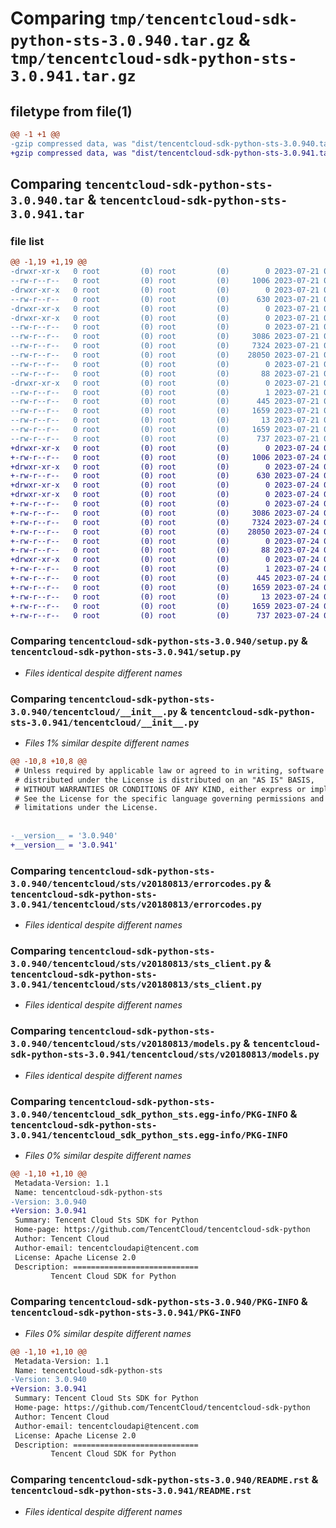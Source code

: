 # Comparing `tmp/tencentcloud-sdk-python-sts-3.0.940.tar.gz` & `tmp/tencentcloud-sdk-python-sts-3.0.941.tar.gz`

## filetype from file(1)

```diff
@@ -1 +1 @@
-gzip compressed data, was "dist/tencentcloud-sdk-python-sts-3.0.940.tar", last modified: Fri Jul 21 00:49:16 2023, max compression
+gzip compressed data, was "dist/tencentcloud-sdk-python-sts-3.0.941.tar", last modified: Mon Jul 24 00:43:32 2023, max compression
```

## Comparing `tencentcloud-sdk-python-sts-3.0.940.tar` & `tencentcloud-sdk-python-sts-3.0.941.tar`

### file list

```diff
@@ -1,19 +1,19 @@
-drwxr-xr-x   0 root         (0) root         (0)        0 2023-07-21 00:49:16.000000 tencentcloud-sdk-python-sts-3.0.940/
--rw-r--r--   0 root         (0) root         (0)     1006 2023-07-21 00:49:16.000000 tencentcloud-sdk-python-sts-3.0.940/setup.py
-drwxr-xr-x   0 root         (0) root         (0)        0 2023-07-21 00:49:16.000000 tencentcloud-sdk-python-sts-3.0.940/tencentcloud/
--rw-r--r--   0 root         (0) root         (0)      630 2023-07-21 00:49:16.000000 tencentcloud-sdk-python-sts-3.0.940/tencentcloud/__init__.py
-drwxr-xr-x   0 root         (0) root         (0)        0 2023-07-21 00:49:16.000000 tencentcloud-sdk-python-sts-3.0.940/tencentcloud/sts/
-drwxr-xr-x   0 root         (0) root         (0)        0 2023-07-21 00:49:16.000000 tencentcloud-sdk-python-sts-3.0.940/tencentcloud/sts/v20180813/
--rw-r--r--   0 root         (0) root         (0)        0 2023-07-21 00:49:16.000000 tencentcloud-sdk-python-sts-3.0.940/tencentcloud/sts/v20180813/__init__.py
--rw-r--r--   0 root         (0) root         (0)     3086 2023-07-21 00:49:16.000000 tencentcloud-sdk-python-sts-3.0.940/tencentcloud/sts/v20180813/errorcodes.py
--rw-r--r--   0 root         (0) root         (0)     7324 2023-07-21 00:49:16.000000 tencentcloud-sdk-python-sts-3.0.940/tencentcloud/sts/v20180813/sts_client.py
--rw-r--r--   0 root         (0) root         (0)    28050 2023-07-21 00:49:16.000000 tencentcloud-sdk-python-sts-3.0.940/tencentcloud/sts/v20180813/models.py
--rw-r--r--   0 root         (0) root         (0)        0 2023-07-21 00:49:16.000000 tencentcloud-sdk-python-sts-3.0.940/tencentcloud/sts/__init__.py
--rw-r--r--   0 root         (0) root         (0)       88 2023-07-21 00:49:16.000000 tencentcloud-sdk-python-sts-3.0.940/setup.cfg
-drwxr-xr-x   0 root         (0) root         (0)        0 2023-07-21 00:49:16.000000 tencentcloud-sdk-python-sts-3.0.940/tencentcloud_sdk_python_sts.egg-info/
--rw-r--r--   0 root         (0) root         (0)        1 2023-07-21 00:49:16.000000 tencentcloud-sdk-python-sts-3.0.940/tencentcloud_sdk_python_sts.egg-info/dependency_links.txt
--rw-r--r--   0 root         (0) root         (0)      445 2023-07-21 00:49:16.000000 tencentcloud-sdk-python-sts-3.0.940/tencentcloud_sdk_python_sts.egg-info/SOURCES.txt
--rw-r--r--   0 root         (0) root         (0)     1659 2023-07-21 00:49:16.000000 tencentcloud-sdk-python-sts-3.0.940/tencentcloud_sdk_python_sts.egg-info/PKG-INFO
--rw-r--r--   0 root         (0) root         (0)       13 2023-07-21 00:49:16.000000 tencentcloud-sdk-python-sts-3.0.940/tencentcloud_sdk_python_sts.egg-info/top_level.txt
--rw-r--r--   0 root         (0) root         (0)     1659 2023-07-21 00:49:16.000000 tencentcloud-sdk-python-sts-3.0.940/PKG-INFO
--rw-r--r--   0 root         (0) root         (0)      737 2023-07-21 00:49:16.000000 tencentcloud-sdk-python-sts-3.0.940/README.rst
+drwxr-xr-x   0 root         (0) root         (0)        0 2023-07-24 00:43:32.000000 tencentcloud-sdk-python-sts-3.0.941/
+-rw-r--r--   0 root         (0) root         (0)     1006 2023-07-24 00:43:32.000000 tencentcloud-sdk-python-sts-3.0.941/setup.py
+drwxr-xr-x   0 root         (0) root         (0)        0 2023-07-24 00:43:32.000000 tencentcloud-sdk-python-sts-3.0.941/tencentcloud/
+-rw-r--r--   0 root         (0) root         (0)      630 2023-07-24 00:43:32.000000 tencentcloud-sdk-python-sts-3.0.941/tencentcloud/__init__.py
+drwxr-xr-x   0 root         (0) root         (0)        0 2023-07-24 00:43:32.000000 tencentcloud-sdk-python-sts-3.0.941/tencentcloud/sts/
+drwxr-xr-x   0 root         (0) root         (0)        0 2023-07-24 00:43:32.000000 tencentcloud-sdk-python-sts-3.0.941/tencentcloud/sts/v20180813/
+-rw-r--r--   0 root         (0) root         (0)        0 2023-07-24 00:43:32.000000 tencentcloud-sdk-python-sts-3.0.941/tencentcloud/sts/v20180813/__init__.py
+-rw-r--r--   0 root         (0) root         (0)     3086 2023-07-24 00:43:32.000000 tencentcloud-sdk-python-sts-3.0.941/tencentcloud/sts/v20180813/errorcodes.py
+-rw-r--r--   0 root         (0) root         (0)     7324 2023-07-24 00:43:32.000000 tencentcloud-sdk-python-sts-3.0.941/tencentcloud/sts/v20180813/sts_client.py
+-rw-r--r--   0 root         (0) root         (0)    28050 2023-07-24 00:43:32.000000 tencentcloud-sdk-python-sts-3.0.941/tencentcloud/sts/v20180813/models.py
+-rw-r--r--   0 root         (0) root         (0)        0 2023-07-24 00:43:32.000000 tencentcloud-sdk-python-sts-3.0.941/tencentcloud/sts/__init__.py
+-rw-r--r--   0 root         (0) root         (0)       88 2023-07-24 00:43:32.000000 tencentcloud-sdk-python-sts-3.0.941/setup.cfg
+drwxr-xr-x   0 root         (0) root         (0)        0 2023-07-24 00:43:32.000000 tencentcloud-sdk-python-sts-3.0.941/tencentcloud_sdk_python_sts.egg-info/
+-rw-r--r--   0 root         (0) root         (0)        1 2023-07-24 00:43:32.000000 tencentcloud-sdk-python-sts-3.0.941/tencentcloud_sdk_python_sts.egg-info/dependency_links.txt
+-rw-r--r--   0 root         (0) root         (0)      445 2023-07-24 00:43:32.000000 tencentcloud-sdk-python-sts-3.0.941/tencentcloud_sdk_python_sts.egg-info/SOURCES.txt
+-rw-r--r--   0 root         (0) root         (0)     1659 2023-07-24 00:43:32.000000 tencentcloud-sdk-python-sts-3.0.941/tencentcloud_sdk_python_sts.egg-info/PKG-INFO
+-rw-r--r--   0 root         (0) root         (0)       13 2023-07-24 00:43:32.000000 tencentcloud-sdk-python-sts-3.0.941/tencentcloud_sdk_python_sts.egg-info/top_level.txt
+-rw-r--r--   0 root         (0) root         (0)     1659 2023-07-24 00:43:32.000000 tencentcloud-sdk-python-sts-3.0.941/PKG-INFO
+-rw-r--r--   0 root         (0) root         (0)      737 2023-07-24 00:43:32.000000 tencentcloud-sdk-python-sts-3.0.941/README.rst
```

### Comparing `tencentcloud-sdk-python-sts-3.0.940/setup.py` & `tencentcloud-sdk-python-sts-3.0.941/setup.py`

 * *Files identical despite different names*

### Comparing `tencentcloud-sdk-python-sts-3.0.940/tencentcloud/__init__.py` & `tencentcloud-sdk-python-sts-3.0.941/tencentcloud/__init__.py`

 * *Files 1% similar despite different names*

```diff
@@ -10,8 +10,8 @@
 # Unless required by applicable law or agreed to in writing, software
 # distributed under the License is distributed on an "AS IS" BASIS,
 # WITHOUT WARRANTIES OR CONDITIONS OF ANY KIND, either express or implied.
 # See the License for the specific language governing permissions and
 # limitations under the License.
 
 
-__version__ = '3.0.940'
+__version__ = '3.0.941'
```

### Comparing `tencentcloud-sdk-python-sts-3.0.940/tencentcloud/sts/v20180813/errorcodes.py` & `tencentcloud-sdk-python-sts-3.0.941/tencentcloud/sts/v20180813/errorcodes.py`

 * *Files identical despite different names*

### Comparing `tencentcloud-sdk-python-sts-3.0.940/tencentcloud/sts/v20180813/sts_client.py` & `tencentcloud-sdk-python-sts-3.0.941/tencentcloud/sts/v20180813/sts_client.py`

 * *Files identical despite different names*

### Comparing `tencentcloud-sdk-python-sts-3.0.940/tencentcloud/sts/v20180813/models.py` & `tencentcloud-sdk-python-sts-3.0.941/tencentcloud/sts/v20180813/models.py`

 * *Files identical despite different names*

### Comparing `tencentcloud-sdk-python-sts-3.0.940/tencentcloud_sdk_python_sts.egg-info/PKG-INFO` & `tencentcloud-sdk-python-sts-3.0.941/tencentcloud_sdk_python_sts.egg-info/PKG-INFO`

 * *Files 0% similar despite different names*

```diff
@@ -1,10 +1,10 @@
 Metadata-Version: 1.1
 Name: tencentcloud-sdk-python-sts
-Version: 3.0.940
+Version: 3.0.941
 Summary: Tencent Cloud Sts SDK for Python
 Home-page: https://github.com/TencentCloud/tencentcloud-sdk-python
 Author: Tencent Cloud
 Author-email: tencentcloudapi@tencent.com
 License: Apache License 2.0
 Description: ============================
         Tencent Cloud SDK for Python
```

### Comparing `tencentcloud-sdk-python-sts-3.0.940/PKG-INFO` & `tencentcloud-sdk-python-sts-3.0.941/PKG-INFO`

 * *Files 0% similar despite different names*

```diff
@@ -1,10 +1,10 @@
 Metadata-Version: 1.1
 Name: tencentcloud-sdk-python-sts
-Version: 3.0.940
+Version: 3.0.941
 Summary: Tencent Cloud Sts SDK for Python
 Home-page: https://github.com/TencentCloud/tencentcloud-sdk-python
 Author: Tencent Cloud
 Author-email: tencentcloudapi@tencent.com
 License: Apache License 2.0
 Description: ============================
         Tencent Cloud SDK for Python
```

### Comparing `tencentcloud-sdk-python-sts-3.0.940/README.rst` & `tencentcloud-sdk-python-sts-3.0.941/README.rst`

 * *Files identical despite different names*


